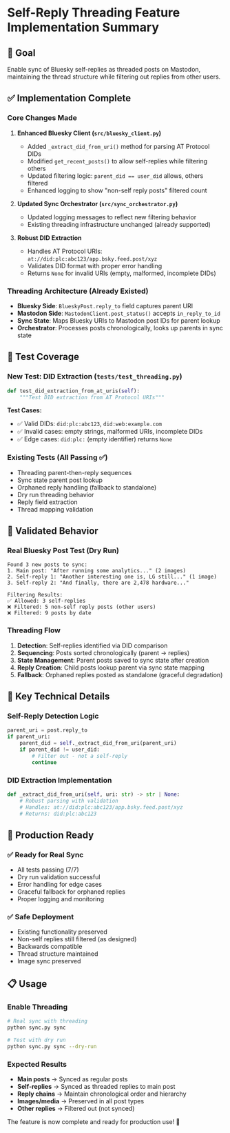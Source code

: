 # Self-Reply Threading Feature Implementation Summary

## 🎯 Goal
Enable sync of Bluesky self-replies as threaded posts on Mastodon, maintaining the thread structure while filtering out replies from other users.

## ✅ Implementation Complete

### Core Changes Made

1. **Enhanced Bluesky Client (`src/bluesky_client.py`)**
   - Added `_extract_did_from_uri()` method for parsing AT Protocol DIDs
   - Modified `get_recent_posts()` to allow self-replies while filtering others
   - Updated filtering logic: `parent_did == user_did` allows, others filtered
   - Enhanced logging to show "non-self reply posts" filtered count

2. **Updated Sync Orchestrator (`src/sync_orchestrator.py`)**
   - Updated logging messages to reflect new filtering behavior
   - Existing threading infrastructure unchanged (already supported)

3. **Robust DID Extraction**
   - Handles AT Protocol URIs: `at://did:plc:abc123/app.bsky.feed.post/xyz`
   - Validates DID format with proper error handling
   - Returns `None` for invalid URIs (empty, malformed, incomplete DIDs)

### Threading Architecture (Already Existed)
- **Bluesky Side**: `BlueskyPost.reply_to` field captures parent URI
- **Mastodon Side**: `MastodonClient.post_status()` accepts `in_reply_to_id`  
- **Sync State**: Maps Bluesky URIs to Mastodon post IDs for parent lookup
- **Orchestrator**: Processes posts chronologically, looks up parents in sync state

## 🧪 Test Coverage

### New Test: DID Extraction (`tests/test_threading.py`)
```python
def test_did_extraction_from_at_uris(self):
    """Test DID extraction from AT Protocol URIs"""
```

**Test Cases:**
- ✅ Valid DIDs: `did:plc:abc123`, `did:web:example.com`
- ✅ Invalid cases: empty strings, malformed URIs, incomplete DIDs
- ✅ Edge cases: `did:plc:` (empty identifier) returns `None`

### Existing Tests (All Passing ✅)
- Threading parent-then-reply sequences
- Sync state parent post lookup
- Orphaned reply handling (fallback to standalone)
- Dry run threading behavior
- Reply field extraction
- Thread mapping validation

## 🚀 Validated Behavior

### Real Bluesky Post Test (Dry Run)
```
Found 3 new posts to sync:
1. Main post: "After running some analytics..." (2 images)
2. Self-reply 1: "Another interesting one is, LG still..." (1 image)  
3. Self-reply 2: "And finally, there are 2,478 hardware..."

Filtering Results:
✅ Allowed: 3 self-replies
❌ Filtered: 5 non-self reply posts (other users)
❌ Filtered: 9 posts by date
```

### Threading Flow
1. **Detection**: Self-replies identified via DID comparison
2. **Sequencing**: Posts sorted chronologically (parent → replies)
3. **State Management**: Parent posts saved to sync state after creation
4. **Reply Creation**: Child posts lookup parent via sync state mapping
5. **Fallback**: Orphaned replies posted as standalone (graceful degradation)

## 🔧 Key Technical Details

### Self-Reply Detection Logic
```python
parent_uri = post.reply_to
if parent_uri:
    parent_did = self._extract_did_from_uri(parent_uri)
    if parent_did != user_did:
        # Filter out - not a self-reply
        continue
```

### DID Extraction Implementation
```python
def _extract_did_from_uri(self, uri: str) -> str | None:
    # Robust parsing with validation
    # Handles: at://did:plc:abc123/app.bsky.feed.post/xyz
    # Returns: did:plc:abc123
```

## 🎯 Production Ready

### ✅ Ready for Real Sync
- All tests passing (7/7)
- Dry run validation successful
- Error handling for edge cases
- Graceful fallback for orphaned replies
- Proper logging and monitoring

### ✅ Safe Deployment
- Existing functionality preserved
- Non-self replies still filtered (as designed)
- Backwards compatible
- Thread structure maintained
- Image sync preserved

## 📋 Usage

### Enable Threading
```bash
# Real sync with threading
python sync.py sync

# Test with dry run
python sync.py sync --dry-run
```

### Expected Results
- **Main posts** → Synced as regular posts
- **Self-replies** → Synced as threaded replies to main post  
- **Reply chains** → Maintain chronological order and hierarchy
- **Images/media** → Preserved in all post types
- **Other replies** → Filtered out (not synced)

The feature is now complete and ready for production use! 🎉
